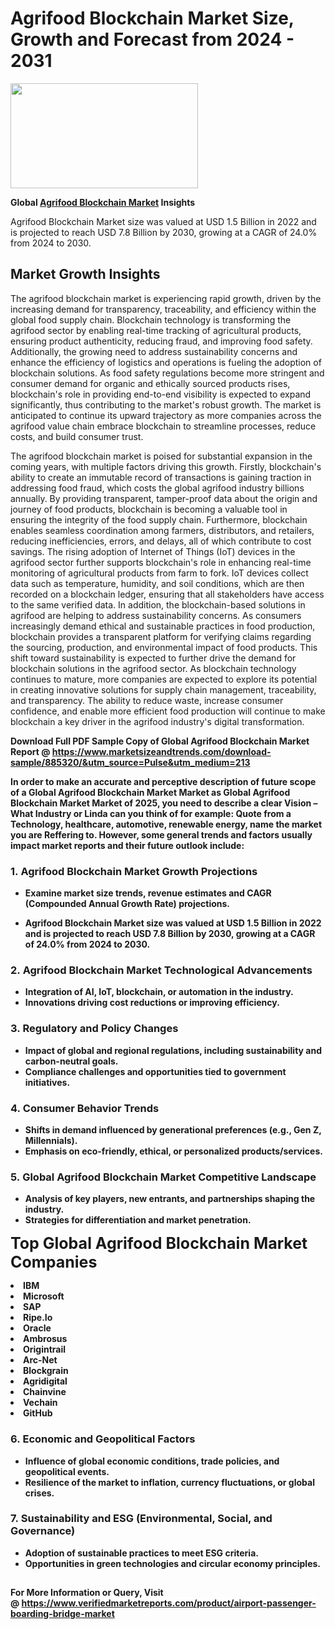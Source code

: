 <H1>Agrifood Blockchain Market Size, Growth and Forecast from 2024 - 2031</H1><img class="aligncenter size-medium wp-image-584254" src="https://thirdeyenews.in/wp-content/uploads/2024/09/Global-Market-Research-300x168.jpeg" alt="" width="300" height="168" /><p><strong>Global&nbsp;<a href="https://www.marketsizeandtrends.com/download-sample/885320/&amp;utm_source=Pulse&amp;utm_medium=213">Agrifood Blockchain Market</a> Insights</strong></p><p>Agrifood Blockchain Market size was valued at USD 1.5 Billion in 2022 and is projected to reach USD 7.8 Billion by 2030, growing at a CAGR of 24.0% from 2024 to 2030.</p><p><h2>Market Growth Insights</h2> <p>The agrifood blockchain market is experiencing rapid growth, driven by the increasing demand for transparency, traceability, and efficiency within the global food supply chain. Blockchain technology is transforming the agrifood sector by enabling real-time tracking of agricultural products, ensuring product authenticity, reducing fraud, and improving food safety. Additionally, the growing need to address sustainability concerns and enhance the efficiency of logistics and operations is fueling the adoption of blockchain solutions. As food safety regulations become more stringent and consumer demand for organic and ethically sourced products rises, blockchain's role in providing end-to-end visibility is expected to expand significantly, thus contributing to the market's robust growth. The market is anticipated to continue its upward trajectory as more companies across the agrifood value chain embrace blockchain to streamline processes, reduce costs, and build consumer trust.</p> <p><strong></strong></p> <p>The agrifood blockchain market is poised for substantial expansion in the coming years, with multiple factors driving this growth. Firstly, blockchain's ability to create an immutable record of transactions is gaining traction in addressing food fraud, which costs the global agrifood industry billions annually. By providing transparent, tamper-proof data about the origin and journey of food products, blockchain is becoming a valuable tool in ensuring the integrity of the food supply chain. Furthermore, blockchain enables seamless coordination among farmers, distributors, and retailers, reducing inefficiencies, errors, and delays, all of which contribute to cost savings. The rising adoption of Internet of Things (IoT) devices in the agrifood sector further supports blockchain's role in enhancing real-time monitoring of agricultural products from farm to fork. IoT devices collect data such as temperature, humidity, and soil conditions, which are then recorded on a blockchain ledger, ensuring that all stakeholders have access to the same verified data. In addition, the blockchain-based solutions in agrifood are helping to address sustainability concerns. As consumers increasingly demand ethical and sustainable practices in food production, blockchain provides a transparent platform for verifying claims regarding the sourcing, production, and environmental impact of food products. This shift toward sustainability is expected to further drive the demand for blockchain solutions in the agrifood sector. As blockchain technology continues to mature, more companies are expected to explore its potential in creating innovative solutions for supply chain management, traceability, and transparency. The ability to reduce waste, increase consumer confidence, and enable more efficient food production will continue to make blockchain a key driver in the agrifood industry's digital transformation. <p><strong></p><p><span class=""><strong>Download Full PDF Sample Copy of Global Agrifood Blockchain Market Report</strong> @ <a href="https://www.marketsizeandtrends.com/download-sample/885320/&amp;utm_source=Pulse&amp;utm_medium=213" target="_blank">https://www.marketsizeandtrends.com/download-sample/885320/&amp;utm_source=Pulse&amp;utm_medium=213</a></span></p><p>In order to make an accurate and perceptive description of future scope of a Global&nbsp;Agrifood Blockchain Market Market as Global&nbsp;Agrifood Blockchain Market Market of 2025, you need to describe a clear Vision &ndash; What Industry or Linda can you think of for example: Quote from a Technology, healthcare, automotive, renewable energy, name the market you are Reffering to. However, some general trends and factors usually impact market reports and their future outlook include:</p><h3>1.&nbsp;<strong>Agrifood Blockchain Market Growth Projections</strong></h3><ul><li>Examine market size trends, revenue estimates and CAGR (Compounded Annual Growth Rate) projections.</li><li><p>Agrifood Blockchain Market size was valued at USD 1.5 Billion in 2022 and is projected to reach USD 7.8 Billion by 2030, growing at a CAGR of 24.0% from 2024 to 2030.</p></li></ul><h3>2.&nbsp;<strong>Agrifood Blockchain Market Technological Advancements</strong></h3><ul><li>Integration of AI, IoT, blockchain, or automation in the industry.</li><li>Innovations driving cost reductions or improving efficiency.</li></ul><h3>3.&nbsp;<strong>Regulatory and Policy Changes</strong></h3><ul><li>Impact of global and regional regulations, including sustainability and carbon-neutral goals.</li><li>Compliance challenges and opportunities tied to government initiatives.</li></ul><h3>4.&nbsp;<strong>Consumer Behavior Trends</strong></h3><ul><li>Shifts in demand influenced by generational preferences (e.g., Gen Z, Millennials).</li><li>Emphasis on eco-friendly, ethical, or personalized products/services.</li></ul><h3>5.&nbsp;<strong>Global Agrifood Blockchain Market Competitive Landscape</strong></h3><ul><li>Analysis of key players, new entrants, and partnerships shaping the industry.</li><li>Strategies for differentiation and market penetration.</li></ul><p data-pm-slice="1 1 []"><span style="color: inherit; font-family: inherit; font-size: 25px;">Top Global Agrifood Blockchain Market Companies</span></p><div class="" data-test-id=""><p><li>IBM</li><li> Microsoft</li><li> SAP</li><li> Ripe.Io</li><li> Oracle</li><li> Ambrosus</li><li> Origintrail</li><li> Arc-Net</li><li> Blockgrain</li><li> Agridigital</li><li> Chainvine</li><li> Vechain</li><li> GitHub</li></p></div><h3>6.&nbsp;<strong>Economic and Geopolitical Factors</strong></h3><ul><li>Influence of global economic conditions, trade policies, and geopolitical events.</li><li>Resilience of the market to inflation, currency fluctuations, or global crises.</li></ul><h3>7.&nbsp;<strong>Sustainability and ESG (Environmental, Social, and Governance)</strong></h3><ul><li>Adoption of sustainable practices to meet ESG criteria.</li><li>Opportunities in green technologies and circular economy principles.</li></ul><h2><strong style="font-size: 14px;">For More Information or Query, Visit @&nbsp;</strong><a style="background-color: #ffffff; font-size: 14px;" href="https://www.marketsizeandtrends.com/report/agrifood-blockchain-market/" target="_blank">https://www.verifiedmarketreports.com/product/airport-passenger-boarding-bridge-market</a></h2>
